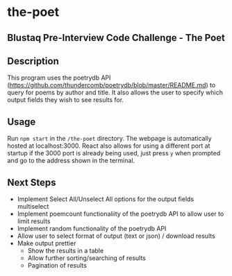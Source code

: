 # the-poet
Blustaq Pre-Interview Code Challenge - The Poet
---

## Description
This program uses the poetrydb API (https://github.com/thundercomb/poetrydb/blob/master/README.md) to query for poems by author and title. It also allows the user to specify which output fields they wish to see results for.


## Usage
Run `npm start` in the `/the-poet` directory. 
The webpage is automatically hosted at localhost:3000. React also allows for using a different port at startup if the 3000 port is already being used, just press `y` when prompted and go to the address shown in the terminal.


## Next Steps
- Implement Select All/Unselect All options for the output fields multiselect
- Implement poemcount functionaliity of the poetrydb API to allow user to limit results
- Implement random functionality of the poetrydb API
- Allow user to select format of output (text or json) / download results
- Make output prettier
    - Show the results in a table
    - Allow further sorting/searching of results
    - Pagination of results